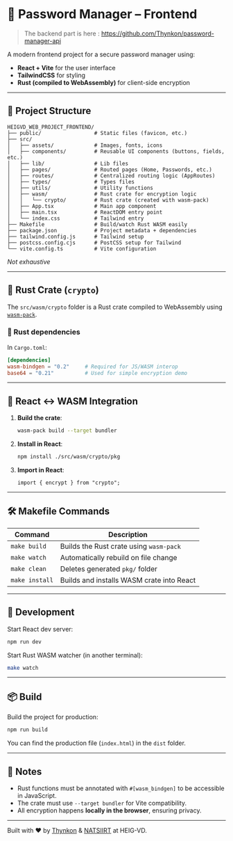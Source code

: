 # 🔐 Password Manager – Frontend

> The backend part is here : https://github.com/Thynkon/password-manager-api

A modern frontend project for a secure password manager using:

- **React + Vite** for the user interface
- **TailwindCSS** for styling
- **Rust (compiled to WebAssembly)** for client-side encryption

---

## 📁 Project Structure

```
HEIGVD_WEB_PROJECT_FRONTEND/
├── public/                 # Static files (favicon, etc.)
├── src/
│   ├── assets/             # Images, fonts, icons
│   ├── components/         # Reusable UI components (buttons, fields, etc.)
│   ├── lib/                # Lib files
│   ├── pages/              # Routed pages (Home, Passwords, etc.)
│   ├── routes/             # Centralized routing logic (AppRoutes)
│   ├── types/              # Types files
│   ├── utils/              # Utility functions
│   ├── wasm/               # Rust crate for encryption logic
│   │   └── crypto/         # Rust crate (created with wasm-pack)
│   ├── App.tsx             # Main app component
│   ├── main.tsx            # ReactDOM entry point
│   └── index.css           # Tailwind entry
├── Makefile                # Build/watch Rust WASM easily
├── package.json            # Project metadata + dependencies
├── tailwind.config.js      # Tailwind setup
├── postcss.config.cjs      # PostCSS setup for Tailwind
└── vite.config.ts          # Vite configuration
```

_Not exhaustive_

---

## 🦀 Rust Crate (`crypto`)

The `src/wasm/crypto` folder is a Rust crate compiled to WebAssembly using [`wasm-pack`](https://rustwasm.github.io/wasm-pack/).

### 🔧 Rust dependencies

In `Cargo.toml`:

```toml
[dependencies]
wasm-bindgen = "0.2"     # Required for JS/WASM interop
base64 = "0.21"          # Used for simple encryption demo
```

---

## 🔗 React ↔ WASM Integration

1. **Build the crate**:

   ```bash
   wasm-pack build --target bundler
   ```

2. **Install in React**:

   ```bash
   npm install ./src/wasm/crypto/pkg
   ```

3. **Import in React**:
   ```tsx
   import { encrypt } from "crypto";
   ```

---

## 🛠 Makefile Commands

| Command        | Description                               |
| -------------- | ----------------------------------------- |
| `make build`   | Builds the Rust crate using `wasm-pack`   |
| `make watch`   | Automatically rebuild on file change      |
| `make clean`   | Deletes generated `pkg/` folder           |
| `make install` | Builds and installs WASM crate into React |

---

## 🚀 Development

Start React dev server:

```bash
npm run dev
```

Start Rust WASM watcher (in another terminal):

```bash
make watch
```

---

## 📦 Build

Build the project for production:

```bash
npm run build
```

You can find the production file (`index.html`) in the `dist` folder.

---

## 📌 Notes

- Rust functions must be annotated with `#[wasm_bindgen]` to be accessible in JavaScript.
- The crate must use `--target bundler` for Vite compatibility.
- All encryption happens **locally in the browser**, ensuring privacy.

---

Built with ❤️ by [Thynkon](https://github.com/Thynkon) & [NATSIIRT](https://github.com/NATSIIRT) at HEIG-VD.
